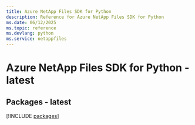 ```yaml
---
title: Azure NetApp Files SDK for Python
description: Reference for Azure NetApp Files SDK for Python
ms.date: 06/12/2025
ms.topic: reference
ms.devlang: python
ms.service: netappfiles
---
```

# Azure NetApp Files SDK for Python - latest
## Packages - latest
[!INCLUDE [packages](netapp-files-index.md)]